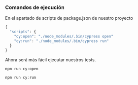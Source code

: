 ### Comandos de ejecución

En el apartado de scripts de package.json de nuestro proyecto

```typescript
{
  "scripts": {
    "cy:open": "./node_modules/.bin/cypress open"
    "cy:run": "./node_modules/.bin/cypress run"
  }
}
```

Ahora será más fácil ejecutar nuestros tests.
```typescript
npm run cy:open 

npm run cy:run 
```